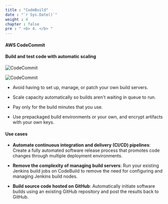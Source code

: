 ```yaml
---
title : "CodeBuild"
date : "`r Sys.Date()`"
weight : 4
chapter : false
pre : " <b> 4. </b> "
---
```


#### AWS CodeCommit

#### Build and test code with automatic scaling

![CodeCommit](/sws-fcj-workchop-001j-workshop-001/3-CodeBuild/0.png)

![CodeCommit](/sws-fcj-workchop-001j-workshop-001/Intro/2.png)


- Avoid having to set up, manage, or patch your own build servers.

- Scale capacity automatically so builds aren't waiting in queue to run.

- Pay only for the build minutes that you use.

- Use prepackaged build environments or your own, and encrypt artifacts with your own keys.

#### Use cases

- **Automate continuous integration and delivery (CI/CD) pipelines**: Create a fully automated software release process that promotes code changes through multiple deployment environments.

- **Remove the complexity of managing build servers**: Run your existing Jenkins build jobs on CodeBuild to remove the need for configuring and managing Jenkins build nodes.

- **Build source code hosted on GitHub**: Automatically initiate software builds using an existing GitHub repository and post the results back to GitHub.
